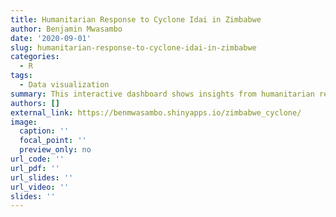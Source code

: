 ```yaml
---
title: Humanitarian Response to Cyclone Idai in Zimbabwe
author: Benjamin Mwasambo
date: '2020-09-01'
slug: humanitarian-response-to-cyclone-idai-in-zimbabwe
categories:
  - R
tags:
  - Data visualization
summary: This interactive dashboard shows insights from humanitarian response to cyclone Idai in Zimbabwe between March and October 2019.
authors: []
external_link: https://benmwasambo.shinyapps.io/zimbabwe_cyclone/
image:
  caption: ''
  focal_point: ''
  preview_only: no
url_code: ''
url_pdf: ''
url_slides: ''
url_video: ''
slides: ''
---
```

